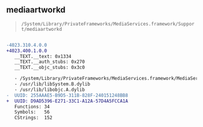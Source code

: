 ## mediaartworkd

> `/System/Library/PrivateFrameworks/MediaServices.framework/Support/mediaartworkd`

```diff

-4023.310.4.0.0
+4023.400.1.0.0
   __TEXT.__text: 0x1334
   __TEXT.__auth_stubs: 0x270
   __TEXT.__objc_stubs: 0x3c0

   - /System/Library/PrivateFrameworks/MediaServices.framework/MediaServices
   - /usr/lib/libSystem.B.dylib
   - /usr/lib/libobjc.A.dylib
-  UUID: 255AAAE5-B9D5-311B-828F-240151248BB8
+  UUID: D9AD5396-E271-33C1-A12A-57D4A5FCCA1A
   Functions: 34
   Symbols:   56
   CStrings:  152

```
